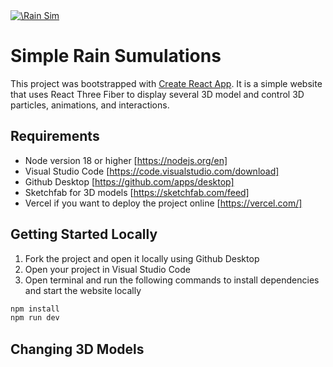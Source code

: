 <a href="">
  <img alt="\Rain Sim" src="https://chat.vercel.ai/opengraph-image.png">
</a>

# Simple Rain Sumulations

This project was bootstrapped with [Create React App](https://github.com/facebook/create-react-app). It is a simple website that uses React Three Fiber to display several 3D model and control 3D particles, animations, and interactions.

## Requirements
- Node version 18 or higher [https://nodejs.org/en]
- Visual Studio Code [https://code.visualstudio.com/download]
- Github Desktop [https://github.com/apps/desktop]
- Sketchfab for 3D models [https://sketchfab.com/feed]
- Vercel if you want to deploy the project online [https://vercel.com/]

## Getting Started Locally
1. Fork the project and open it locally using Github Desktop
2. Open your project in Visual Studio Code
3. Open terminal and run the following commands to install dependencies and start the website locally
```bash
npm install
npm run dev
```

## Changing 3D Models

## 
